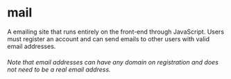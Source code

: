 # mail
A emailing site that runs entirely on the front-end through JavaScript. Users must register an account and can send emails to other users with valid email addresses. 
###### Note that email addresses can have any domain on registration and does not need to be a real email address.
